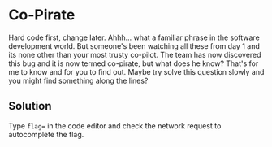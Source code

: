 # Co-Pirate

Hard code first, change later. Ahhh... what a familiar phrase in the software development world. But someone's been watching all these from day 1 and its none other than your most trusty co-pilot. The team has now discovered this bug and it is now termed co-pirate, but what does he know? That's for me to know and for you to find out. Maybe try solve this question slowly and you might find something along the lines?

## Solution

Type `flag=` in the code editor and check the network request to autocomplete the flag.
